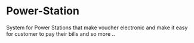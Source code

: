 # Power-Station
System for Power Stations that make voucher electronic and make it easy for customer to pay their bills and so more ..
